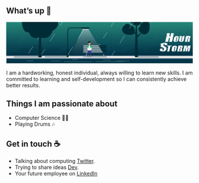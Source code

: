 ## What’s up 👋

![Jonathan Felicity](https://github.com/jonathan-felicity/jonathan-felicity/blob/main/resource/code%20storm.gif)

I am a hardworking, honest individual, always willing to learn new skills. I am committed to learning and self-development so I can consistently achieve better results.






## Things I am passionate about

- Computer Science 🤷‍♀️
- Playing Drums 🎶

## Get in touch :coffee:

- Talking about computing [Twitter](https://twitter.com/jfmurum).
- Trying to share ideas [Dev](https://dev.to/jonathanfelicity).
- Your future employee on [LinkedIn](https://www.linkedin.com/in/jonathan-felicity/)


